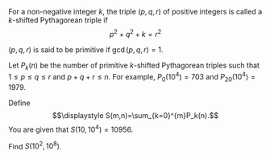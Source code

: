 For a non-negative integer $k$, the triple $(p,q,r)$ of positive integers is called a $k$-shifted Pythagorean triple if $$p^2 + q^2 + k = r^2$$


$(p, q, r)$ is said to be primitive if $\gcd(p, q, r)=1$.


Let $P_k(n)$ be the number of primitive $k$-shifted Pythagorean triples such that $1 \le p \le q \le r$ and $p + q + r \le n$.  For example, $P_0(10^4) = 703$ and $P_{20}(10^4) = 1979$. 


Define 
$$\displaystyle S(m,n)=\sum_{k=0}^{m}P_k(n).$$
You are given that $S(10,10^4) = 10956$. 


Find $S(10^2,10^8)$.